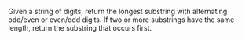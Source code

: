 Given a string of digits, return the longest substring with alternating odd/even or even/odd digits. If two or more substrings have the same length, return the substring that occurs first.